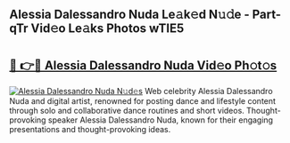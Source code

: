 ## Alessia Dalessandro Nuda Le𝚊k𝚎d N𝚞𝚍e - Part-qTr Vid𝚎o Le𝚊ks Photos wTIE5

# <h2><a href="http://fbef1pu.evod.top/?m=Alessia+Dalessandro+Nuda">🔗 👉🔴 Alessia Dalessandro Nuda Vid𝚎o Ph𝚘t𝚘s</a></h2>

[![Alessia Dalessandro Nuda N𝚞d𝚎s](https://i.imgur.com/8V9OHl7.gif)](http://fbef1pu.evod.top/?m=Alessia+Dalessandro+Nuda)
Web celebrity Alessia Dalessandro Nuda and digital artist, renowned for posting dance and lifestyle content through solo and collaborative dance routines and short videos. Thought-provoking speaker Alessia Dalessandro Nuda, known for their engaging presentations and thought-provoking ideas. 
